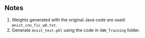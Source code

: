 ## Notes
1. Weights generated with the original Java code are used: `mnist_cnn_fic_w0.txt`.
2. Generate `mnist_test.pkl` using the code in `SNN_Training` folder.
